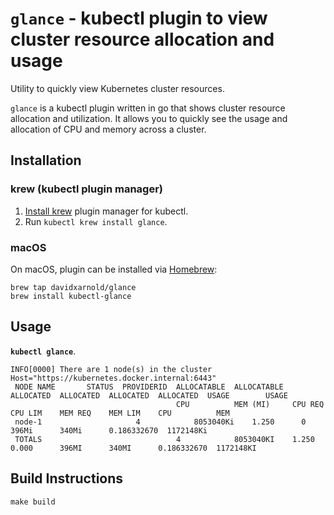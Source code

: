 # `glance` - kubectl plugin to view cluster resource allocation and usage

Utility to quickly view Kubernetes cluster resources.

`glance` is a kubectl plugin written in go that shows cluster resource allocation and utilization.  It allows you to quickly see the usage and allocation of CPU and memory across a cluster.


## Installation

### krew (kubectl plugin manager)

1. [Install krew](https://github.com/GoogleContainerTools/krew)
   plugin manager for kubectl.
1. Run `kubectl krew install glance`.

### macOS

On macOS, plugin can be installed via [Homebrew](https://brew.sh):

```shell
brew tap davidxarnold/glance
brew install kubectl-glance
```



## Usage 
**`kubectl glance`**.
```shell
INFO[0000] There are 1 node(s) in the cluster            Host="https://kubernetes.docker.internal:6443"
 NODE NAME       STATUS  PROVIDERID  ALLOCATABLE  ALLOCATABLE  ALLOCATED  ALLOCATED  ALLOCATED  ALLOCATED  USAGE        USAGE     
                                     CPU          MEM (MI)     CPU REQ    CPU LIM    MEM REQ    MEM LIM    CPU          MEM       
 node-1                     4            8053040Ki    1.250      0          396Mi      340Mi      0.186332670  1172148Ki 
 TOTALS                              4            8053040KI    1.250      0.000      396MI      340MI      0.186332670  1172148KI 
```


## Build Instructions

```
make build
```
